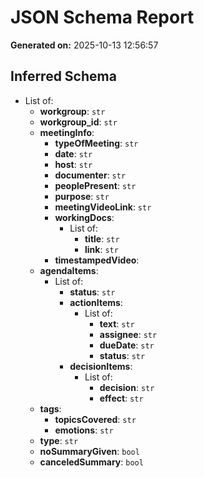 # JSON Schema Report
**Generated on:** 2025-10-13 12:56:57

## Inferred Schema

- List of:
  - **workgroup**: `str`
  - **workgroup_id**: `str`
  - **meetingInfo**:
    - **typeOfMeeting**: `str`
    - **date**: `str`
    - **host**: `str`
    - **documenter**: `str`
    - **peoplePresent**: `str`
    - **purpose**: `str`
    - **meetingVideoLink**: `str`
    - **workingDocs**:
      - List of:
        - **title**: `str`
        - **link**: `str`
    - **timestampedVideo**:
  - **agendaItems**:
    - List of:
      - **status**: `str`
      - **actionItems**:
        - List of:
          - **text**: `str`
          - **assignee**: `str`
          - **dueDate**: `str`
          - **status**: `str`
      - **decisionItems**:
        - List of:
          - **decision**: `str`
          - **effect**: `str`
  - **tags**:
    - **topicsCovered**: `str`
    - **emotions**: `str`
  - **type**: `str`
  - **noSummaryGiven**: `bool`
  - **canceledSummary**: `bool`
